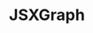 ---
title: JSXGraph
title_only: true
header: JSXGraph - Dynamic Mathematics with JavaScript
menu_title: Home
order: 0
layout: splash
is_home: true
sitemap:
  priority: 1
  changefreq: 'daily'
  
splash:
  background: var(--sketchometry-splash-gradient), url('{{ relBase }}/media/images/2x1/sketchometry-hand.jpg')
  content:
    - file: splash1
      data:
        overlay: false

sections:

  - file: bullets
    layout: image-block
    data:
      image: /media/images/2x1/gesten-animation-dreieck.gif
      colorclassimg: primary
      colorclasstxt: secondary
      image_pos: first

  - file: intro
    layout: text

  - file: use
    layout: image-block
    data:
      image: /media/images/2x1/sketchometry-perpendicular-bisector.jpg
      colorclassimg: primary
      colorclasstxt: secondary
      image_pos: first

  - file: app
    layout: text

  - file: overview
    layout: cols
    data:
      cols:
        - title: Gesture overview
          text: >
            The ideal add-on for teaching.
            All sketchometry gestures on a (printable) overview map.   
          iconname: book-logo
          link: /en/download/#gesture-overview
    
        - title: Teaching and Learning
          text: >
              Linking the digital and analog worlds. Experimenting on a smartphone or tablet – documenting in a notebook or study journal.
          iconname: paper
          link: /en/teaching-and-learning
        
        - title: Workshop
          text: >
            First steps with sketchometry and how to use it in the classroom. 
            Materials for self-study or as a basis for in-service training.
          iconname: whiteboard-logo
          link: /en/workshop
        
        - title: Publications
          text: >
            Practical concepts, ideas, examples,
            teaching experiences.
          iconname: globe
          link: /en/publications

---